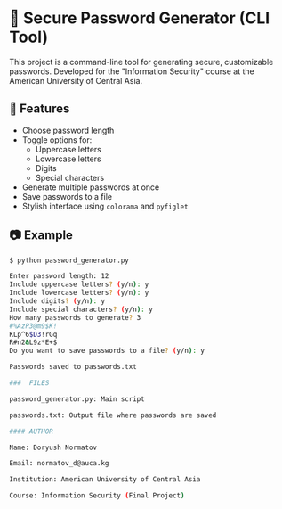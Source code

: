 # 🔐 Secure Password Generator (CLI Tool)

This project is a command-line tool for generating secure, customizable passwords. Developed for the "Information Security" course at the American University of Central Asia.

## 📌 Features

- Choose password length
- Toggle options for:
  - Uppercase letters
  - Lowercase letters
  - Digits
  - Special characters
- Generate multiple passwords at once
- Save passwords to a file
- Stylish interface using `colorama` and `pyfiglet`

## 📷 Example

```bash
$ python password_generator.py

Enter password length: 12
Include uppercase letters? (y/n): y
Include lowercase letters? (y/n): y
Include digits? (y/n): y
Include special characters? (y/n): y
How many passwords to generate? 3
#%AzP3@m9$K!
KLp^6$D3!rGq
R#n2&L9z*E+$
Do you want to save passwords to a file? (y/n): y

Passwords saved to passwords.txt

###  FILES

password_generator.py: Main script

passwords.txt: Output file where passwords are saved

#### AUTHOR

Name: Doryush Normatov

Email: normatov_d@auca.kg

Institution: American University of Central Asia

Course: Information Security (Final Project)
